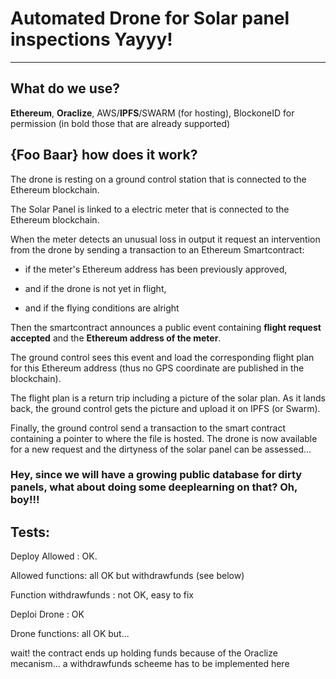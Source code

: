 # Automated Drone for Solar panel inspections Yayyy!

----

## What do we use?

**Ethereum**, **Oraclize**, AWS/**IPFS**/SWARM (for hosting), BlockoneID for permission
(in bold those that are already supported)

## {Foo Baar} how does it work?


The drone is resting on a ground control station that is connected to the Ethereum blockchain.


The Solar Panel is linked to a electric meter that is connected to the Ethereum blockchain.

When the meter detects an unusual loss in output it request an intervention from the drone by sending a transaction to an Ethereum Smartcontract:

* if the meter's Ethereum address has been previously approved, 

* and if the drone is not yet in flight, 

* and if the flying conditions are alright

Then the smartcontract announces a public event containing  **flight request accepted** and the **Ethereum address of the meter**.

The ground control sees this event and load the corresponding flight plan for this Ethereum address (thus no GPS coordinate are published in the blockchain).

The flight plan is a return trip including a picture of the solar plan. As it lands back, the ground control gets the picture and upload it on IPFS (or Swarm). 

Finally, the ground control send a transaction to the smart contract containing a pointer to where the file is hosted. The drone is now available for a new request and the dirtyness of the solar panel can be assessed...


### Hey, since we will have a growing public database for dirty panels, what about doing some deeplearning on that? Oh, boy!!!

## Tests:

Deploy Allowed : OK.


Allowed functions: all OK but withdrawfunds (see below)


Function withdrawfunds : not OK, easy to fix


Deploi Drone : OK


Drone functions: all OK but...


wait! the contract ends up holding funds because of the Oraclize mecanism... a withdrawfunds scheeme has to be implemented here
